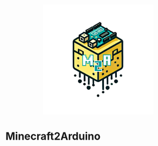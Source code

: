 <p align="center">
  <img src="doc/m2a_logo_txt.png" width="300" height="300" />
</p>
<h1>Minecraft2Arduino</h1>
